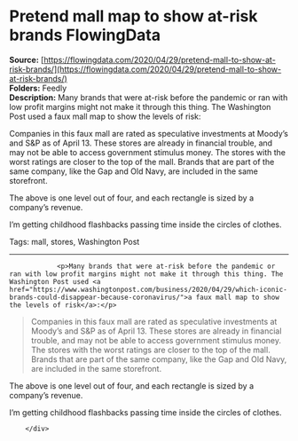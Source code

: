 # Pretend mall map to show at-risk brands FlowingData

**Source:** [https://flowingdata.com/2020/04/29/pretend-mall-to-show-at-risk-brands/](https://flowingdata.com/2020/04/29/pretend-mall-to-show-at-risk-brands/)  
**Folders:** Feedly  
**Description:** Many brands that were at-risk before the pandemic or ran with low profit margins might not make it through this thing. The Washington Post used a faux mall map to show the levels of risk:

Companies in this faux mall are rated as speculative investments at Moody’s and S&P as of April 13. These stores are already in financial trouble, and may not be able to access government stimulus money. The stores with the worst ratings are closer to the top of the mall. Brands that are part of the same company, like the Gap and Old Navy, are included in the same storefront.

The above is one level out of four, and each rectangle is sized by a company’s revenue.

I’m getting childhood flashbacks passing time inside the circles of clothes.

Tags: mall, stores, Washington Post


---

<div>
                                    
                <p>Many brands that were at-risk before the pandemic or ran with low profit margins might not make it through this thing. The Washington Post used <a href="https://www.washingtonpost.com/business/2020/04/29/which-iconic-brands-could-disappear-because-coronavirus/">a faux mall map to show the levels of risk</a>:</p>
<blockquote><p>Companies in this faux mall are rated as speculative investments at Moody’s and S&amp;P as of April 13. These stores are already in financial trouble, and may not be able to access government stimulus money. The stores with the worst ratings are closer to the top of the mall. Brands that are part of the same company, like the Gap and Old Navy, are included in the same storefront.</p>
</blockquote>
<p>The above is one level out of four, and each rectangle is sized by a company’s revenue.</p>
<p>I’m getting childhood flashbacks passing time inside the circles of clothes.</p>
                
                
                                        
            
        </div>
        
        
                